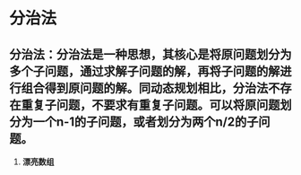 # **分治法**

## 分治法：分治法是一种思想，其核心是将原问题划分为多个子问题，通过求解子问题的解，再将子问题的解进行组合得到原问题的解。同动态规划相比，分治法不存在重复子问题，不要求有重复子问题。可以将原问题划分为一个n-1的子问题，或者划分为两个n/2的子问题。

1. **漂亮数组**
